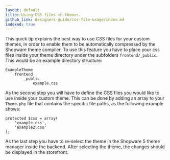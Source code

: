 ```yaml
---
layout: default
title: Using CSS files in themes.
github_link: designers-guide/css-file-usage/index.md
indexed: true
---
```


This quick tip explains the best way to use CSS files for your custom themes, in order to enable them to be automatically compressed by the Shopware theme compiler. To use this feature you have to place your css files inside your theme directory under the subfolders `frontend/_public`. This would be an example directory structure:

```
ExampleTheme
    frontend
        _public
            example.css
```

As the second step you will have to define the CSS files you would like to use inside your custom theme. This can be done by adding an array to your `Theme.php` file that contains the specific file paths, as the following example shows:

```
protected $css = array(
    'example.css',
    'example2.css'
);
```

As the last step you have to re-select the theme in the Shopware 5 theme manager inside the backend. After selecting the theme, the changes should be displayed in the storefront.